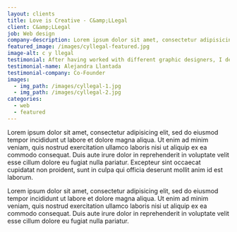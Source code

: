 ```yaml
---
layout: clients
title: Love is Creative - C&amp;LLegal
client: C&amp;LLegal
job: Web design
company-description: Lorem ipsum dolor sit amet, consectetur adipisicing elit, sed do eiusmod tempor incididunt ut labore et dolore magna aliqua. Ut enim ad minim veniam, quis nostrud exercitation ullamco laboris nisi ut aliquip ex ea commodo consequat.
featured_image: /images/cyllegal-featured.jpg
image-alt: c y llegal
testimonial: After having worked with different graphic designers, I definitely choose Angels’ work. She’s fast, efficient and sticks to the client’s instructions while adding value with extraordinary ideas. I would recommend her without a doubt.
testimonial-name: Alejandra Llantada
testimonial-company: Co-Founder
images:
  - img_path: /images/cyllegal-1.jpg
  - img_path: /images/cyllegal-2.jpg
categories:
  - web
  - featured
---
```


Lorem ipsum dolor sit amet, consectetur adipisicing elit, sed do eiusmod tempor incididunt ut labore et dolore magna aliqua. Ut enim ad minim veniam, quis nostrud exercitation ullamco laboris nisi ut aliquip ex ea commodo consequat. Duis aute irure dolor in reprehenderit in voluptate velit esse cillum dolore eu fugiat nulla pariatur. Excepteur sint occaecat cupidatat non proident, sunt in culpa qui officia deserunt mollit anim id est laborum.


Lorem ipsum dolor sit amet, consectetur adipisicing elit, sed do eiusmod tempor incididunt ut labore et dolore magna aliqua. Ut enim ad minim veniam, quis nostrud exercitation ullamco laboris nisi ut aliquip ex ea commodo consequat. Duis aute irure dolor in reprehenderit in voluptate velit esse cillum dolore eu fugiat nulla pariatur.
